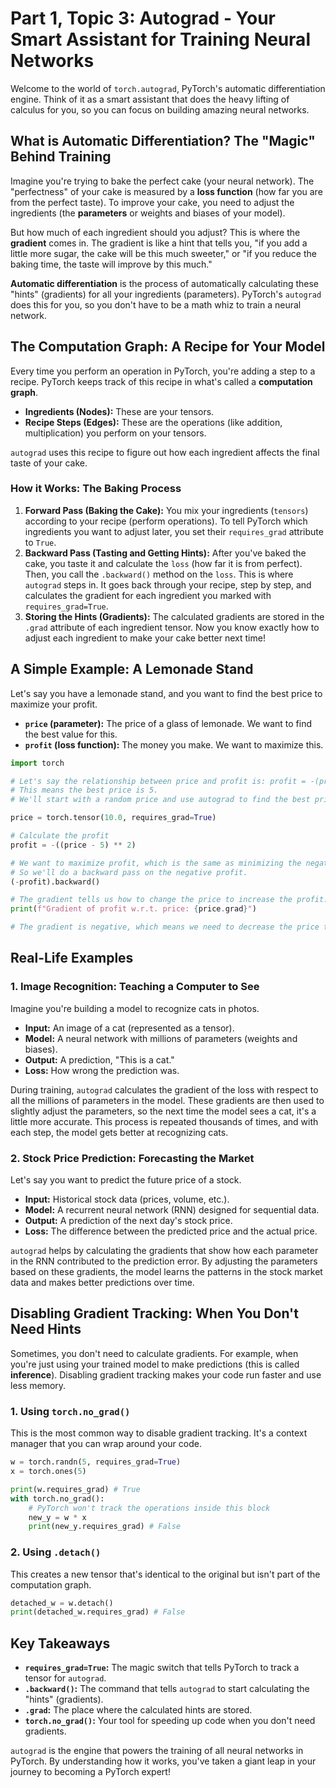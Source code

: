 # Part 1, Topic 3: Autograd - Your Smart Assistant for Training Neural Networks

Welcome to the world of `torch.autograd`, PyTorch's automatic differentiation engine. Think of it as a smart assistant that does the heavy lifting of calculus for you, so you can focus on building amazing neural networks.

## What is Automatic Differentiation? The "Magic" Behind Training

Imagine you're trying to bake the perfect cake (your neural network). The "perfectness" of your cake is measured by a **loss function** (how far you are from the perfect taste). To improve your cake, you need to adjust the ingredients (the **parameters** or weights and biases of your model).

But how much of each ingredient should you adjust? This is where the **gradient** comes in. The gradient is like a hint that tells you, "if you add a little more sugar, the cake will be this much sweeter," or "if you reduce the baking time, the taste will improve by this much."

**Automatic differentiation** is the process of automatically calculating these "hints" (gradients) for all your ingredients (parameters). PyTorch's `autograd` does this for you, so you don't have to be a math whiz to train a neural network.

## The Computation Graph: A Recipe for Your Model

Every time you perform an operation in PyTorch, you're adding a step to a recipe. PyTorch keeps track of this recipe in what's called a **computation graph**.

*   **Ingredients (Nodes):** These are your tensors.
*   **Recipe Steps (Edges):** These are the operations (like addition, multiplication) you perform on your tensors.

`autograd` uses this recipe to figure out how each ingredient affects the final taste of your cake.

### How it Works: The Baking Process

1.  **Forward Pass (Baking the Cake):** You mix your ingredients (`tensors`) according to your recipe (perform operations). To tell PyTorch which ingredients you want to adjust later, you set their `requires_grad` attribute to `True`.
2.  **Backward Pass (Tasting and Getting Hints):** After you've baked the cake, you taste it and calculate the `loss` (how far it is from perfect). Then, you call the `.backward()` method on the `loss`. This is where `autograd` steps in. It goes back through your recipe, step by step, and calculates the gradient for each ingredient you marked with `requires_grad=True`.
3.  **Storing the Hints (Gradients):** The calculated gradients are stored in the `.grad` attribute of each ingredient tensor. Now you know exactly how to adjust each ingredient to make your cake better next time!

## A Simple Example: A Lemonade Stand

Let's say you have a lemonade stand, and you want to find the best price to maximize your profit.

*   **`price` (parameter):** The price of a glass of lemonade. We want to find the best value for this.
*   **`profit` (loss function):** The money you make. We want to maximize this.

```python
import torch

# Let's say the relationship between price and profit is: profit = -(price - 5)^2
# This means the best price is 5.
# We'll start with a random price and use autograd to find the best price.

price = torch.tensor(10.0, requires_grad=True)

# Calculate the profit
profit = -((price - 5) ** 2)

# We want to maximize profit, which is the same as minimizing the negative profit.
# So we'll do a backward pass on the negative profit.
(-profit).backward()

# The gradient tells us how to change the price to increase the profit.
print(f"Gradient of profit w.r.t. price: {price.grad}")

# The gradient is negative, which means we need to decrease the price to increase the profit.
```

## Real-Life Examples

### 1. Image Recognition: Teaching a Computer to See

Imagine you're building a model to recognize cats in photos.

*   **Input:** An image of a cat (represented as a tensor).
*   **Model:** A neural network with millions of parameters (weights and biases).
*   **Output:** A prediction, "This is a cat."
*   **Loss:** How wrong the prediction was.

During training, `autograd` calculates the gradient of the loss with respect to all the millions of parameters in the model. These gradients are then used to slightly adjust the parameters, so the next time the model sees a cat, it's a little more accurate. This process is repeated thousands of times, and with each step, the model gets better at recognizing cats.

### 2. Stock Price Prediction: Forecasting the Market

Let's say you want to predict the future price of a stock.

*   **Input:** Historical stock data (prices, volume, etc.).
*   **Model:** A recurrent neural network (RNN) designed for sequential data.
*   **Output:** A prediction of the next day's stock price.
*   **Loss:** The difference between the predicted price and the actual price.

`autograd` helps by calculating the gradients that show how each parameter in the RNN contributed to the prediction error. By adjusting the parameters based on these gradients, the model learns the patterns in the stock market data and makes better predictions over time.

## Disabling Gradient Tracking: When You Don't Need Hints

Sometimes, you don't need to calculate gradients. For example, when you're just using your trained model to make predictions (this is called **inference**). Disabling gradient tracking makes your code run faster and use less memory.

### 1. Using `torch.no_grad()`

This is the most common way to disable gradient tracking. It's a context manager that you can wrap around your code.

```python
w = torch.randn(5, requires_grad=True)
x = torch.ones(5)

print(w.requires_grad) # True
with torch.no_grad():
    # PyTorch won't track the operations inside this block
    new_y = w * x
    print(new_y.requires_grad) # False
```

### 2. Using `.detach()`

This creates a new tensor that's identical to the original but isn't part of the computation graph.

```python
detached_w = w.detach()
print(detached_w.requires_grad) # False
```

## Key Takeaways

-   **`requires_grad=True`:** The magic switch that tells PyTorch to track a tensor for `autograd`.
-   **`.backward()`:** The command that tells `autograd` to start calculating the "hints" (gradients).
-   **`.grad`:** The place where the calculated hints are stored.
-   **`torch.no_grad()`:** Your tool for speeding up code when you don't need gradients.

`autograd` is the engine that powers the training of all neural networks in PyTorch. By understanding how it works, you've taken a giant leap in your journey to becoming a PyTorch expert!
